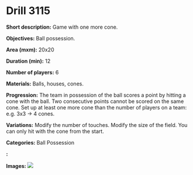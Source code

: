# Drill 3115

**Short description:**
Game with one more cone.

**Objectives:**
Ball possession.

**Area (mxm):**
20x20

**Duration (min):**
12

**Number of players:**
6

**Materials:**
Balls, houses, cones.

**Progression:**
The team in possession of the ball scores a point by hitting a cone with the ball. Two consecutive points cannot be scored on the same cone. Set up at least one more cone than the number of players on a team: e.g. 3x3 -> 4 cones.

**Variations:**
Modify the number of touches. Modify the size of the field. You can only hit with the cone from the start.

**Categories:**
Ball Possession

**:**


**Images:**
![](https://www.coachingfutsal.com/\images\03e2f2ca-754f-4e75-baec-482912d27026_11.jpg)

